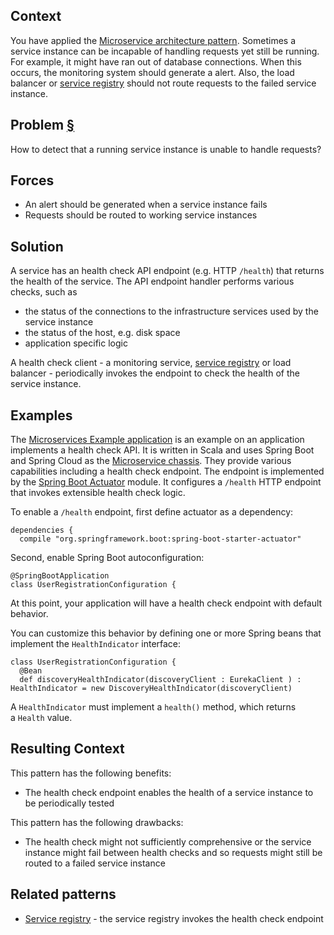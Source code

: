 ## Context

You have applied the [Microservice architecture pattern](https://microservices.io/patterns/microservices.html). Sometimes a service instance can be incapable of handling requests yet still be running. For example, it might have ran out of database connections. When this occurs, the monitoring system should generate a alert. Also, the load balancer or [service registry](https://microservices.io/patterns/service-registry.html) should not route requests to the failed service instance.

## Problem [§](https://microservices.io/patterns/observability/health-check-api.html#problem)

How to detect that a running service instance is unable to handle requests?

## Forces

- An alert should be generated when a service instance fails
- Requests should be routed to working service instances

## Solution

A service has an health check API endpoint (e.g. HTTP `/health`) that returns the health of the service. The API endpoint handler performs various checks, such as

- the status of the connections to the infrastructure services used by the service instance
- the status of the host, e.g. disk space
- application specific logic

A health check client - a monitoring service, [service registry](https://microservices.io/patterns/service-registry.html) or load balancer - periodically invokes the endpoint to check the health of the service instance.

## Examples

The [Microservices Example application](https://github.com/cer/microservices-examples) is an example on an application implements a health check API. It is written in Scala and uses Spring Boot and Spring Cloud as the [Microservice chassis](https://microservices.io/patterns/microservice-chassis.html). They provide various capabilities including a health check endpoint. The endpoint is implemented by the [Spring Boot Actuator](http://docs.spring.io/spring-boot/docs/current/reference/html/production-ready-endpoints.html) module. It configures a `/health` HTTP endpoint that invokes extensible health check logic.

To enable a `/health` endpoint, first define actuator as a dependency:

```
dependencies {
  compile "org.springframework.boot:spring-boot-starter-actuator"
```

Second, enable Spring Boot autoconfiguration:

```
@SpringBootApplication
class UserRegistrationConfiguration {
```

At this point, your application will have a health check endpoint with default behavior.

You can customize this behavior by defining one or more Spring beans that implement the `HealthIndicator` interface:

```
class UserRegistrationConfiguration {
  @Bean
  def discoveryHealthIndicator(discoveryClient : EurekaClient ) : HealthIndicator = new DiscoveryHealthIndicator(discoveryClient)
```

A `HealthIndicator` must implement a `health()` method, which returns a `Health` value.

## Resulting Context

This pattern has the following benefits:

- The health check endpoint enables the health of a service instance to be periodically tested

This pattern has the following drawbacks:

- The health check might not sufficiently comprehensive or the service instance might fail between health checks and so requests might still be routed to a failed service instance

## Related patterns

- [Service registry](https://microservices.io/patterns/service-registry.html) - the service registry invokes the health check endpoint